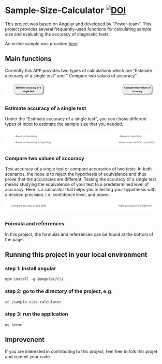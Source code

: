 # Sample-Size-Calculator [![DOI](https://zenodo.org/badge/367076840.svg)](https://zenodo.org/badge/latestdoi/367076840)

This project was based on Angular and developed by "Power-team". This project provides several frequently-used functions for calculating sample size and evaluating the accuracy of diagnostic tests.

An online sample was provided [here](https://power-app2.web.app/).

## Main functions

Currently this APP provides two types of calculations which are "Estimate accuracy of a single test" and " Compare two values of accuracy".

![](src/assets/markdownfig/select_button1.png)

### Estimate accuracy of a single test

Under the "Estimate accuracy of a single test", you can chose different types of input to estimate the sample size that you needed.

![](src/assets/markdownfig/modeselsc.png)

### Compare two values of accuracy

Test accuracy of a single test or compare accuracies of two tests. In both scenarios, the hope is to reject the hypothesis of equivalence and thus prove that the accuracies are different. Testing the accuracy of a single test means studying the equivalence of your test to a predetermined level of accuracy. Here is a calculator that helps you in testing your hypothesis with a desired precision, i.e. confidence level, and power.

![](src/assets/markdownfig/acc-selection.png)

### Formula and referrences

In this project, the formulas and referrences can be found at the bottom of the page.


## Running this project in your local environment

### step 1: install angular 
    npm install -g @angular/cli
### step 2: go to the directory of the project, e.g.
    cd /sample-size-calculator

### step 3: run the application
    ng serve




## Improvenent

If you are interested in contributing to this project, feel free to folk this projet and commit your code. 
